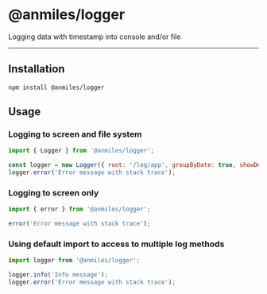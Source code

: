 # @anmiles/logger

Logging data with timestamp into console and/or file

----

## Installation

`npm install @anmiles/logger`

## Usage

### Logging to screen and file system

```js
import { Logger } from '@anmiles/logger';

const logger = new Logger({ root: '/log/app', groupByDate: true, showDebug: true });
logger.error('Error message with stack trace');
```

### Logging to screen only

```js
import { error } from '@anmiles/logger';

error('Error message with stack trace');
```

### Using default import to access to multiple log methods

```js
import logger from '@anmiles/logger';

logger.info('Info message');
logger.error('Error message with stack trace');
```
